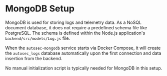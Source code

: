 # MongoDB Setup

MongoDB is used for storing logs and telemetry data. As a NoSQL document database, it does not require a predefined schema file like PostgreSQL. The schema is defined within the Node.js application's `backend/src/models/Log.js` file.

When the `autosec-mongodb` service starts via Docker Compose, it will create the `autosec_logs` database automatically upon the first connection and data insertion from the backend.

No manual initialization script is typically needed for MongoDB in this setup.